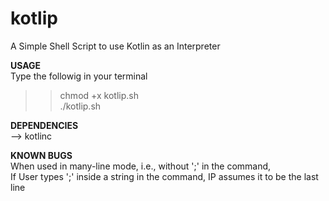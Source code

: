 # kotlip
A Simple Shell Script to use Kotlin as an Interpreter

__USAGE__<br>
Type the followig in your terminal
>> chmod +x kotlip.sh<br>
>> ./kotlip.sh<br>

__DEPENDENCIES__<br>
--> kotlinc<br>

__KNOWN BUGS__<br>
When used in many-line mode, i.e., without ';' in the command,<br>
If User types ';' inside a string in the command, IP assumes it to be the last line<br>
